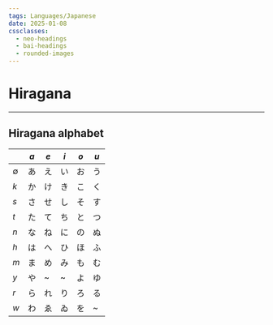 ```yaml
---
tags: Languages/Japanese
date: 2025-01-08
cssclasses:
  - neo-headings
  - bai-headings
  - rounded-images
---
```

# Hiragana

***

## Hiragana alphabet

|     | _a_ | _e_ | _i_ | _o_ | _u_ |
| --- | --- | --- | --- | --- | --- |
| ∅   | あ   | え   | い   | お   | う   |
| _k_ | か   | け   | き   | こ   | く   |
| _s_ | さ   | せ   | し   | そ   | す   |
| _t_ | た   | て   | ち   | と   | つ   |
| _n_ | な   | ね   | に   | の   | ぬ   |
| _h_ | は   | へ   | ひ   | ほ   | ふ   |
| _m_ | ま   | め   | み   | も   | む   |
| _y_ | や   | ~   | ~   | よ   | ゆ   |
| _r_ | ら   | れ   | り   | ろ   | る   |
| _w_ | わ   | ゑ   | ゐ   | を   | ~   |
